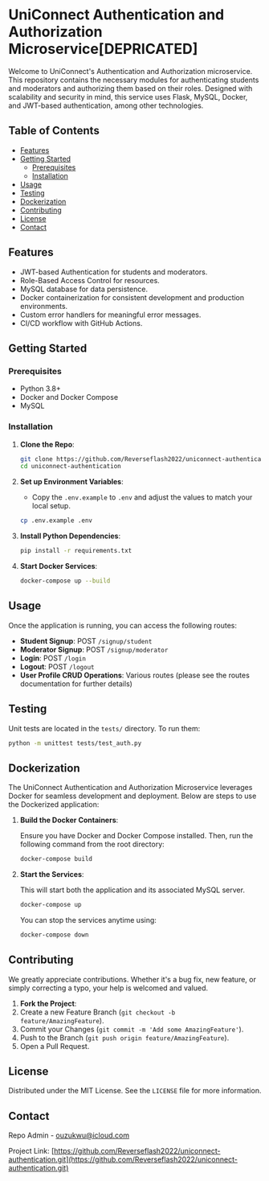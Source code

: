 # UniConnect Authentication and Authorization Microservice[DEPRICATED]

Welcome to UniConnect's Authentication and Authorization microservice. This repository contains the necessary modules for authenticating students and moderators and authorizing them based on their roles. Designed with scalability and security in mind, this service uses Flask, MySQL, Docker, and JWT-based authentication, among other technologies.

## Table of Contents

- [Features](#features)
- [Getting Started](#getting-started)
    - [Prerequisites](#prerequisites)
    - [Installation](#installation)
- [Usage](#usage)
- [Testing](#testing)
- [Dockerization](#dockerization)
- [Contributing](#contributing)
- [License](#license)
- [Contact](#contact)

## Features

- JWT-based Authentication for students and moderators.
- Role-Based Access Control for resources.
- MySQL database for data persistence.
- Docker containerization for consistent development and production environments.
- Custom error handlers for meaningful error messages.
- CI/CD workflow with GitHub Actions.

## Getting Started

### Prerequisites

- Python 3.8+
- Docker and Docker Compose
- MySQL

### Installation

1. **Clone the Repo**:
    ```bash
    git clone https://github.com/Reverseflash2022/uniconnect-authentication.git
    cd uniconnect-authentication
    ```

2. **Set up Environment Variables**:
    - Copy the `.env.example` to `.env` and adjust the values to match your local setup.
      
    ```bash
    cp .env.example .env
    ```

3. **Install Python Dependencies**:
    ```bash
    pip install -r requirements.txt
    ```

4. **Start Docker Services**:
    ```bash
    docker-compose up --build
    ```

## Usage

Once the application is running, you can access the following routes:

- **Student Signup**: POST `/signup/student`
- **Moderator Signup**: POST `/signup/moderator`
- **Login**: POST `/login`
- **Logout**: POST `/logout`
- **User Profile CRUD Operations**: Various routes (please see the routes documentation for further details)

## Testing

Unit tests are located in the `tests/` directory. To run them:

```bash
python -m unittest tests/test_auth.py
```

## Dockerization

The UniConnect Authentication and Authorization Microservice leverages Docker for seamless development and deployment. Below are steps to use the Dockerized application:

1. **Build the Docker Containers**:

    Ensure you have Docker and Docker Compose installed. Then, run the following command from the root directory:

    ```bash
    docker-compose build
    ```

2. **Start the Services**:

    This will start both the application and its associated MySQL server.

    ```bash
    docker-compose up
    ```

    You can stop the services anytime using:

    ```bash
    docker-compose down
    ```

## Contributing

We greatly appreciate contributions. Whether it's a bug fix, new feature, or simply correcting a typo, your help is welcomed and valued.

1. **Fork the Project**:
2. Create a new Feature Branch (`git checkout -b feature/AmazingFeature`).
3. Commit your Changes (`git commit -m 'Add some AmazingFeature'`).
4. Push to the Branch (`git push origin feature/AmazingFeature`).
5. Open a Pull Request.

## License

Distributed under the MIT License. See the `LICENSE` file for more information.

## Contact

Repo Admin - ouzukwu@icloud.com

Project Link: [https://github.com/Reverseflash2022/uniconnect-authentication.git](https://github.com/Reverseflash2022/uniconnect-authentication.git)

